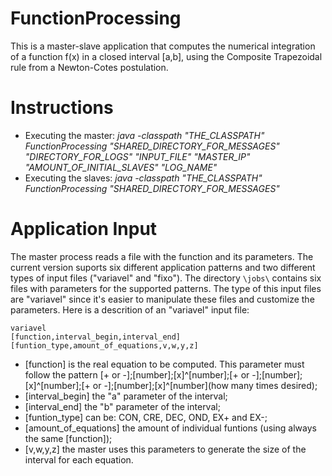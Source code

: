 # FunctionProcessing

This is a master-slave application that computes the numerical integration of a function f(x) in a closed interval [a,b], using the Composite Trapezoidal rule from a Newton-Cotes postulation.

# Instructions

- Executing the master: *java -classpath "THE_CLASSPATH" FunctionProcessing "SHARED_DIRECTORY_FOR_MESSAGES" "DIRECTORY_FOR_LOGS" "INPUT_FILE" "MASTER_IP" "AMOUNT_OF_INITIAL_SLAVES" "LOG_NAME"*
- Executing the slaves: *java -classpath "THE_CLASSPATH" FunctionProcessing "SHARED_DIRECTORY_FOR_MESSAGES"*

# Application Input

The master process reads a file with the function and its parameters. The current version suports six different application patterns and two different types of input files ("variavel" and "fixo"). The directory `\jobs\` contains six files with parameters for the supported patterns. The type of this input files are "variavel" since it's easier to manipulate these files and customize the parameters. Here is a descrition of an "variavel" input file:

```
variavel
[function,interval_begin,interval_end]
[funtion_type,amount_of_equations,v,w,y,z]
```
- [function] is the real equation to be computed. This parameter must follow the pattern [+ or -];[number];[x]^[number];[+ or -];[number];[x]^[number];[+ or -];[number];[x]^\[number\](how many times desired);
- [interval_begin] the "a" parameter of the interval;
- [interval_end] the "b" parameter of the interval;
- [funtion_type] can be: CON, CRE, DEC, OND, EX+ and EX-;
- [amount_of_equations] the amount of individual funtions (using always the same [function]);
- [v,w,y,z] the master uses this parameters to generate the size of the interval for each equation.
